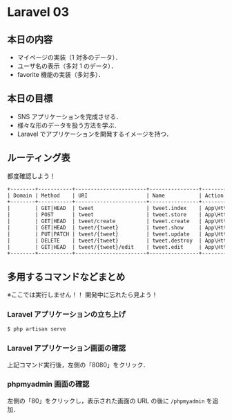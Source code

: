# Laravel 03

## 本日の内容

- マイページの実装（1 対多のデータ）．
- ユーザ名の表示（多対 1 のデータ）．
- favorite 機能の実装（多対多）．

## 本日の目標

- SNS アプリケーションを完成させる．
- 様々な形のデータを扱う方法を学ぶ．
- Laravel でアプリケーションを開発するイメージを持つ．

## ルーティング表

都度確認しよう！

```txt
+--------+-----------+-----------------------+----------------+-----------------------------------------------------+-----------------+
| Domain | Method    | URI                   | Name           | Action                                              | Middleware      |
+--------+-----------+-----------------------+----------------+-----------------------------------------------------+-----------------+
|        | GET|HEAD  | tweet                 | tweet.index    | App\Http\Controllers\TweetController@index          | web             |
|        | POST      | tweet                 | tweet.store    | App\Http\Controllers\TweetController@store          | web             |
|        | GET|HEAD  | tweet/create          | tweet.create   | App\Http\Controllers\TweetController@create         | web             |
|        | GET|HEAD  | tweet/{tweet}         | tweet.show     | App\Http\Controllers\TweetController@show           | web             |
|        | PUT|PATCH | tweet/{tweet}         | tweet.update   | App\Http\Controllers\TweetController@update         | web             |
|        | DELETE    | tweet/{tweet}         | tweet.destroy  | App\Http\Controllers\TweetController@destroy        | web             |
|        | GET|HEAD  | tweet/{tweet}/edit    | tweet.edit     | App\Http\Controllers\TweetController@edit           | web             |
+--------+-----------+-----------------------+----------------+-----------------------------------------------------+-----------------+
```

## 多用するコマンドなどまとめ

※ここでは実行しません！！ 開発中に忘れたら見よう！

### Laravel アプリケーションの立ち上げ

```bash
$ php artisan serve
```

### Laravel アプリケーション画面の確認

上記コマンド実行後，左側の「8080」をクリック．

### phpmyadmin 画面の確認

左側の「80」をクリックし，表示された画面の URL の後に `/phpmyadmin` を追加．

